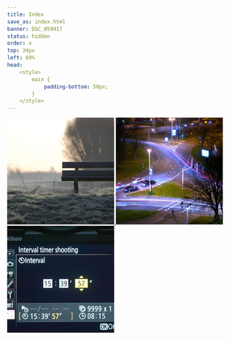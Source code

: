 ```yaml
---
title: Index
save_as: index.html
banner: DSC_059917
status: hidden
order: x
top: 34px
left: 60%
head:  
    <style>
        main {
            padding-bottom: 50px;
        }
    </style>
---
```


<div class="collage">
    <a href="{filename}/photography.md" data-tip="Photography">
        <img
            alt="Photography"
            src="/static/images_index/photography.jpg"
            srcset="/static/images_index/photography@2x.jpg 2x"
        >
    </a>
    <a href="{filename}/timelapse.md" data-tip="Time-Lapse Movies">
        <img
            alt="Time-Lapse"
            src="/static/images_index/timelapse.jpg"
            srcset="/static/images_index/timelapse@2x.jpg 2x"
        >
    </a>
    <a href="{filename}/timelapse_guide.md" data-tip="Time-Lapse Guide">
        <img
            alt="Time-Lapse Guide"
            src="/static/images_index/timelapse_guide.jpg"
            srcset="/static/images_index/timelapse_guide@2x.jpg 2x"
        >
    </a>
</div>
